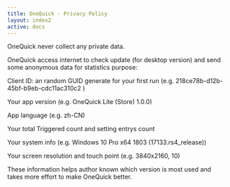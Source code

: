 ```yaml
---
title: OneQuick - Privacy Policy
layout: index2
active: docs
---
```


OneQuick never collect any private data.

OneQuick access internet to check update (for desktop version) and send some anonymous data for statistics purpose:

Client ID: an random GUID generate for your first run (e.g. 218ce78b-d12b-45bf-b9eb-cdc11ac310c2
)

Your app version (e.g. OneQuick Lite (Store) 1.0.0)  

App language (e.g. zh-CN)  

Your total Triggered count and setting entrys count  

Your system info (e.g. Windows 10 Pro x64 1803 (17133.rs4_release))  

Your screen resolution and touch point (e.g. 3840x2160, 10)

These information helps author known which version is most used and takes more effort to make OneQuick better.